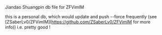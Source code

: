 Jiandao Shuangpin db file for ZFVimIM 

this is a personal db, which would update and push --force frequently (see [ZSaberLv0/ZFVimIM](https://github.com/ZSaberLv0/ZFVimIM for more info))   i.e. pretty good  !
